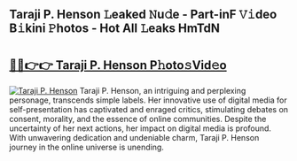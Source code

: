 ## Taraji P. Henson 𝙻eaked 𝙽u𝚍e - Part-inF 𝚅𝚒deo B𝚒kini 𝙿hotos - Hot All 𝙻eaks HmTdN

# <h2><a href="http://ld67l92.urlbe.top/?page=Taraji+P.+Henson">🔗🔗👉👉 Taraji P. Henson P𝚑oto𝚜Vid𝚎o</a></h2>

[![Taraji P. Henson](https://i.imgur.com/eBuTRDB.gif)](http://ld67l92.urlbe.top/?page=Taraji+P.+Henson)
Taraji P. Henson, an intriguing and perplexing personage, transcends simple labels. Her innovative use of digital media for self-presentation has captivated and enraged critics, stimulating debates on consent, morality, and the essence of online communities. Despite the uncertainty of her next actions, her impact on digital media is profound. With unwavering dedication and undeniable charm, Taraji P. Henson journey in the online universe is unending.
